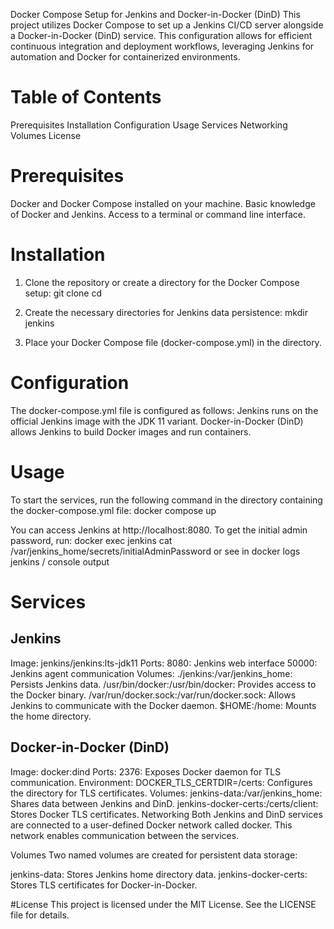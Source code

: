 Docker Compose Setup for Jenkins and Docker-in-Docker (DinD)
This project utilizes Docker Compose to set up a Jenkins CI/CD server alongside a Docker-in-Docker (DinD) service. This configuration allows for efficient continuous integration and deployment workflows, leveraging Jenkins for automation and Docker for containerized environments.

# Table of Contents
Prerequisites
Installation
Configuration
Usage
Services
Networking
Volumes
License

# Prerequisites
Docker and Docker Compose installed on your machine.
Basic knowledge of Docker and Jenkins.
Access to a terminal or command line interface.

# Installation
1. Clone the repository or create a directory for the Docker Compose setup:
git clone <repository-url>
cd <directory>

2. Create the necessary directories for Jenkins data persistence:
mkdir jenkins
3. Place your Docker Compose file (docker-compose.yml) in the directory.

# Configuration
The docker-compose.yml file is configured as follows:
Jenkins runs on the official Jenkins image with the JDK 11 variant.
Docker-in-Docker (DinD) allows Jenkins to build Docker images and run containers.

# Usage
To start the services, run the following command in the directory containing the docker-compose.yml file:
docker compose up

You can access Jenkins at http://localhost:8080. To get the initial admin password, run:
docker exec jenkins cat /var/jenkins_home/secrets/initialAdminPassword
or see in docker logs jenkins / console output 

# Services
## Jenkins
Image: jenkins/jenkins:lts-jdk11
Ports:
8080: Jenkins web interface
50000: Jenkins agent communication
Volumes:
./jenkins:/var/jenkins_home: Persists Jenkins data.
/usr/bin/docker:/usr/bin/docker: Provides access to the Docker binary.
/var/run/docker.sock:/var/run/docker.sock: Allows Jenkins to communicate with the Docker daemon.
$HOME:/home: Mounts the home directory.
## Docker-in-Docker (DinD)
Image: docker:dind
Ports:
2376: Exposes Docker daemon for TLS communication.
Environment:
DOCKER_TLS_CERTDIR=/certs: Configures the directory for TLS certificates.
Volumes:
jenkins-data:/var/jenkins_home: Shares data between Jenkins and DinD.
jenkins-docker-certs:/certs/client: Stores Docker TLS certificates.
Networking
Both Jenkins and DinD services are connected to a user-defined Docker network called docker. This network enables communication between the services.

Volumes
Two named volumes are created for persistent data storage:

jenkins-data: Stores Jenkins home directory data.
jenkins-docker-certs: Stores TLS certificates for Docker-in-Docker.

#License
This project is licensed under the MIT License. See the LICENSE file for details.

